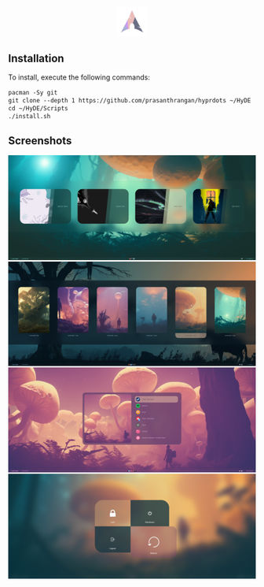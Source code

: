 <div align="center"><a href="https://github.com/nihalawasthi/Arch_dots"><img width="12%" src="https://raw.githubusercontent.com/prasanthrangan/hyprdots/main/Source/assets/arch.png"/></a><br></div>

## Installation

To install, execute the following commands:

```shell
pacman -Sy git
git clone --depth 1 https://github.com/prasanthrangan/hyprdots ~/HyDE
cd ~/HyDE/Scripts
./install.sh
```
## Screenshots

<img src="https://raw.githubusercontent.com/prasanthrangan/hyprdots/main/Source/assets/theme_select_2.png"/>
<img src="https://raw.githubusercontent.com/prasanthrangan/hyprdots/main/Source/assets/walls_select.png"/>
<img src="https://raw.githubusercontent.com/prasanthrangan/hyprdots/main/Source/assets/rofi_style_9.png"/>
<img src="https://raw.githubusercontent.com/prasanthrangan/hyprdots/main/Source/assets/wlog_style_2.png"/>